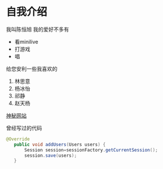 # 自我介绍

我叫陈恒旭 我的爱好不多有

* 看minilive
* 打游戏
* 唱
 
 给您安利一些我喜欢的
 
 1. 林思意
 2. 杨冰怡
 3. 祁静
 4. 赵天杨
 
 [神秘网站](https://www.snh48.com)
 
 曾经写过的代码
 ```java
 @Override
	public void addUsers(Users users) {
		Session session=sessionFactory.getCurrentSession();
		session.save(users);
	}
```
 

